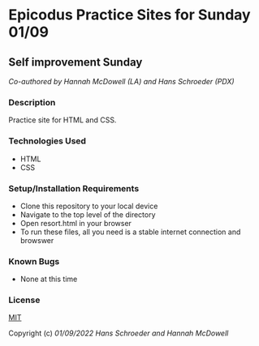 # Epicodus Practice Sites for Sunday 01/09
## Self improvement Sunday

*Co-authored by Hannah McDowell (LA) and Hans Schroeder (PDX)*

### **Description**
Practice site for HTML and CSS.

### **Technologies Used**
* HTML
* CSS

### **Setup/Installation Requirements**
* Clone this repository to your local device
* Navigate to the top level of the directory
* Open resort.html in your browser
* To run these files, all you need is a stable internet connection and browswer

### **Known Bugs**
* None at this time

### **License**
[MIT](https://en.wikipedia.org/wiki/MIT_License)

Copyright (c) _01/09/2022_ _Hans Schroeder and Hannah McDowell_